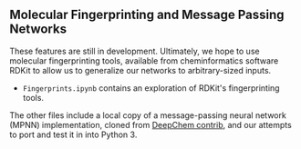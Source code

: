 ## Molecular Fingerprinting and Message Passing Networks

These features are still in development. Ultimately, we hope to use molecular fingerprinting tools, available from cheminformatics software RDKit to allow us to generalize our networks to arbitrary-sized inputs. 
- `Fingerprints.ipynb` contains an exploration of RDKit's fingerprinting tools.

The other files include a local copy of a message-passing neural network (MPNN) implementation, cloned from [DeepChem contrib](https://github.com/deepchem/deepchem/tree/master/contrib/mpnn), and our attempts to port and test it in into Python 3.